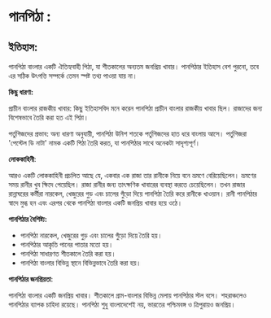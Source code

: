 # পানপিঠা :

## **ইতিহাস:**

পানপিঠা বাংলার একটি ঐতিহ্যবাহী পিঠা, যা শীতকালের অন্যতম জনপ্রিয় খাবার। পানপিঠার ইতিহাস বেশ পুরনো, তবে এর সঠিক উৎপত্তি সম্পর্কে তেমন স্পষ্ট তথ্য পাওয়া যায় না।

**কিছু ধারণা:**

প্রাচীন বাংলার রাজকীয় খাবার: কিছু ইতিহাসবিদ মনে করেন পানপিঠা প্রাচীন বাংলার রাজকীয় খাবার ছিল। রাজাদের জন্য বিশেষভাবে তৈরি করা হত এই পিঠা।

পর্তুগিজদের প্রভাব: অন্য ধারণা অনুযায়ী, পানপিঠা উনিশ শতকে পর্তুগিজদের হাত ধরে বাংলায় আসে। পর্তুগিজরা 'পেস্টেল ডি নাটা' নামক একটি পিঠা তৈরি করত, যা পানপিঠার সাথে অনেকটা সাদৃশ্যপূর্ণ।

**লোককাহিনী**: 

আরও একটি লোককাহিনী প্রচলিত আছে যে, একবার এক রাজা তার রানীকে নিয়ে বনে ভ্রমণে বেরিয়েছিলেন। ভ্রমণের সময় রানীর খুব ক্ষিদে পেয়েছিল। রাজা রানীর জন্য তাৎক্ষণিক খাবারের ব্যবস্থা করতে চেয়েছিলেন। তখন রাজার রান্নাঘরের কর্মীরা নারকেল, খেজুরের গুড় এবং চালের গুঁড়ো দিয়ে পানপিঠা তৈরি করে রানীকে খাওয়ান। রানী পানপিঠার স্বাদে মুগ্ধ হন এবং এরপর থেকে পানপিঠা বাংলার একটি জনপ্রিয় খাবার হয়ে ওঠে।

**পানপিঠার বৈশিষ্ট্য:**

- পানপিঠা নারকেল, খেজুরের গুড় এবং চালের গুঁড়ো দিয়ে তৈরি হয়।
- পানপিঠার আকৃতি পানের পাতার মতো হয়।
- পানপিঠা সাধারণত শীতকালে তৈরি করা হয়।
- পানপিঠা বাংলার বিভিন্ন স্থানে বিভিন্নভাবে তৈরি করা হয়।

**পানপিঠার জনপ্রিয়তা**:

পানপিঠা বাংলার একটি জনপ্রিয় খাবার। শীতকালে গ্রাম-বাংলার বিভিন্ন মেলায় পানপিঠার স্টল বসে। শহরাঞ্চলেও পানপিঠার ব্যাপক চাহিদা রয়েছে। পানপিঠা শুধু বাংলাদেশেই নয়, ভারতের পশ্চিমবঙ্গ ও ত্রিপুরায়ও জনপ্রিয়।